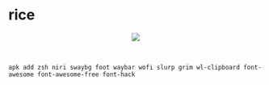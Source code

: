 # rice

<p align="center">
  <img src="https://github.com/user-attachments/assets/502ebee2-2040-47a4-bd8f-48b555401a11" />
</p>

<br>

```
apk add zsh niri swaybg foot waybar wofi slurp grim wl-clipboard font-awesome font-awesome-free font-hack
```
